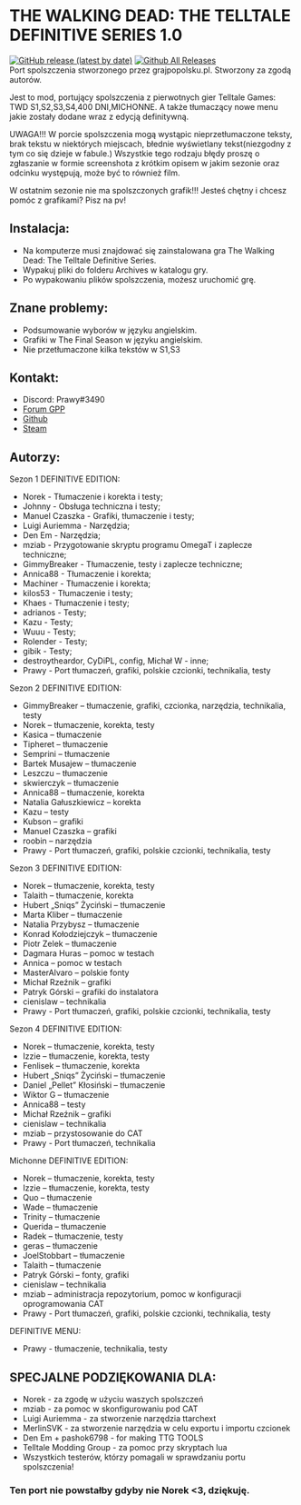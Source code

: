 # THE WALKING DEAD: THE TELLTALE DEFINITIVE SERIES 1.0
[![GitHub release (latest by date)](https://img.shields.io/github/v/release/PrawyCod1/The-Walking-Dead-Definitive-Series-Port-Spolszczenia?color=blue&label=wersja)]([https://github.com/Telltale-Modding-Group/TelltaleModLauncher/releases](https://github.com/PrawyCoD1/The-Walking-Dead-Definitive-Series-Port-Spolszczenia/releases))
[![Github All Releases](https://img.shields.io/github/downloads/PrawyCod1/The-Walking-Dead-Definitive-Series-Port-Spolszczenia/total?color=green&label=pobrania)](https://github.com/PrawyCoD1/The-Walking-Dead-Definitive-Series-Port-Spolszczenia/releases)  
Port spolszczenia stworzonego przez grajpopolsku.pl. Stworzony za zgodą autorów.

Jest to mod, portujący spolszczenia z pierwotnych gier Telltale Games: TWD S1,S2,S3,S4,400 DNI,MICHONNE. A także tłumaczący nowe menu jakie zostały dodane wraz z edycją definitywną.

UWAGA!!!
W porcie spolszczenia mogą wystąpic nieprzetłumaczone teksty, brak tekstu w niektórych miejscach, błednie wyświetlany tekst(niezgodny z tym co się dzieje w fabule.) Wszystkie tego rodzaju błędy proszę o zgłaszanie w formie screenshota z krótkim opisem w jakim sezonie oraz odcinku występują, może być to również film. 

W ostatnim sezonie nie ma spolszczonych grafik!!! Jesteś chętny i chcesz pomóc z grafikami? Pisz na pv!

## Instalacja:
- Na komputerze musi znajdować się zainstalowana gra The Walking Dead: The Telltale Definitive Series.
- Wypakuj pliki do folderu Archives w katalogu gry.
- Po wypakowaniu plików spolszczenia, możesz uruchomić grę.

## Znane problemy:
- Podsumowanie wyborów w języku angielskim.
- Grafiki w The Final Season w języku angielskim.
- Nie przetłumaczone kilka tekstów w S1,S3

## Kontakt:
- Discord: Prawy#3490
- <a href="https://grajpopolsku.pl/forum/memberlist.php?mode=viewprofile&u=14594" rel="nofollow">Forum GPP</a>
- <a href="https://github.com/PrawyCoD1/" rel="nofollow">Github</a>
- <a href="https://steamcommunity.com/profiles/76561198055615111\" rel="nofollow">Steam</a>

## Autorzy:

Sezon 1 DEFINITIVE EDITION:
- Norek - Tłumaczenie i korekta i testy;
- Johnny - Obsługa techniczna i testy;
- Manuel Czaszka - Grafiki, tłumaczenie i testy;
- Luigi Auriemma - Narzędzia;
- Den Em - Narzędzia;
- mziab - Przygotowanie skryptu programu OmegaT i zaplecze techniczne;
- GimmyBreaker - Tłumaczenie, testy i zaplecze techniczne;
- Annica88 - Tłumaczenie i korekta;
- Machiner - Tłumaczenie i korekta;
- kilos53 - Tłumaczenie i testy;
- Khaes - Tłumaczenie i testy;
- adrianos - Testy;
- Kazu - Testy;
- Wuuu - Testy;
- Rolender - Testy;
- gibik - Testy;
- destroytheardor, CyDiPL, config, Michał W - inne;
- Prawy - Port tłumaczeń, grafiki, polskie czcionki, technikalia, testy

Sezon 2 DEFINITIVE EDITION:
- GimmyBreaker – tłumaczenie, grafiki, czcionka, narzędzia, technikalia, testy
- Norek – tłumaczenie, korekta, testy
- Kasica – tłumaczenie
- Tipheret – tłumaczenie
- Semprini – tłumaczenie
- Bartek Musajew – tłumaczenie
- Leszczu – tłumaczenie
- skwierczyk – tłumaczenie
- Annica88 – tłumaczenie, korekta
- Natalia Gałuszkiewicz – korekta
- Kazu – testy
- Kubson – grafiki
- Manuel Czaszka – grafiki
- roobin – narzędzia
- Prawy - Port tłumaczeń, grafiki, polskie czcionki, technikalia, testy

Sezon 3 DEFINITIVE EDITION:
- Norek – tłumaczenie, korekta, testy
- Talaith – tłumaczenie, korekta
- Hubert „Sniqs” Życiński – tłumaczenie
- Marta Kliber – tłumaczenie
- Natalia Przybysz – tłumaczenie
- Konrad Kołodziejczyk – tłumaczenie
- Piotr Zelek – tłumaczenie
- Dagmara Huras – pomoc w testach
- Annica – pomoc w testach
- MasterAlvaro – polskie fonty
- Michał Rzeźnik – grafiki
- Patryk Górski – grafiki do instalatora
- cienislaw – technikalia
- Prawy - Port tłumaczeń, grafiki, polskie czcionki, technikalia, testy

Sezon 4 DEFINITIVE EDITION:
- Norek – tłumaczenie, korekta, testy
- Izzie – tłumaczenie, korekta, testy
- Fenlisek – tłumaczenie, korekta
- Hubert „Sniqs” Życiński – tłumaczenie
- Daniel „Pellet” Kłosiński – tłumaczenie
- Wiktor G – tłumaczenie
- Annica88 – testy
- Michał Rzeźnik – grafiki
- cienislaw – technikalia
- mziab – przystosowanie do CAT
- Prawy - Port tłumaczeń, technikalia

Michonne DEFINITIVE EDITION:
- Norek – tłumaczenie, korekta, testy
- Izzie – tłumaczenie, korekta, testy
- Quo – tłumaczenie
- Wade – tłumaczenie
- Trinity – tłumaczenie
- Querida – tłumaczenie
- Radek – tłumaczenie, testy
- geras – tłumaczenie
- JoelStobbart – tłumaczenie
- Talaith – tłumaczenie
- Patryk Górski – fonty, grafiki
- cienislaw – technikalia
- mziab – administracja repozytorium, pomoc w konfiguracji oprogramowania CAT
- Prawy - Port tłumaczeń, grafiki, polskie czcionki, technikalia, testy

DEFINITIVE MENU:
- Prawy - tłumaczenie, technikalia, testy


## SPECJALNE PODZIĘKOWANIA DLA:
- Norek - za zgodę w użyciu waszych spolszczeń
- mziab - za pomoc w skonfigurowaniu pod CAT
- Luigi Auriemma - za stworzenie narzędzia ttarchext
- MerlinSVK - za stworzenie narzędzia w celu exportu i importu czcionek
- Den Em + pashok6798 - for making TTG TOOLS
- Telltale Modding Group - za pomoc przy skryptach lua
- Wszystkich testerów, którzy pomagali w sprawdzaniu portu spolszczenia!


### Ten port nie powstałby gdyby nie Norek <3, dziękuję.
